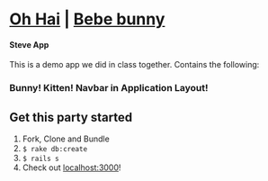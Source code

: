 # [Oh Hai](https://www.youtube.com/watch?v=QvxdDDHElZo) | [Bebe bunny](https://www.youtube.com/watch?v=aD9xQaDAuQw)

#### Steve App

This is a demo app we did in class together. Contains the following:

### Bunny! Kitten! Navbar in Application Layout!

## Get this party started

1. Fork, Clone and Bundle
1. `$ rake db:create`
1. `$ rails s`
1. Check out [localhost:3000](http://localhost:3000/)!
